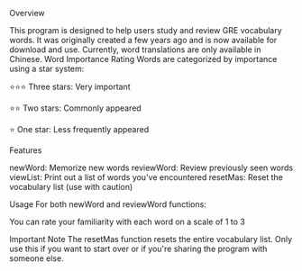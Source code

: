 Overview

This program is designed to help users study and review GRE vocabulary words. It was originally created a few years ago and is now available for download and use. Currently, word translations are only available in Chinese.
Word Importance Rating
Words are categorized by importance using a star system:

⭐⭐⭐ Three stars: Very important

⭐⭐ Two stars: Commonly appeared

⭐ One star: Less frequently appeared

Features

newWord: Memorize new words
reviewWord: Review previously seen words
viewList: Print out a list of words you've encountered
resetMas: Reset the vocabulary list (use with caution)

Usage
For both newWord and reviewWord functions:

You can rate your familiarity with each word on a scale of 1 to 3

Important Note
The resetMas function resets the entire vocabulary list. Only use this if you want to start over or if you're sharing the program with someone else.

